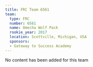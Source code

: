 ```yaml
---
title: FRC Team 6561
team:
  type: FRC
  number: 6561
  name: Omecha Wolf Pack
  rookie_year: 2017
  location: Scottville, Michigan, USA
  sponsors:
  - Gateway to Success Academy
---
```


No content has been added for this team